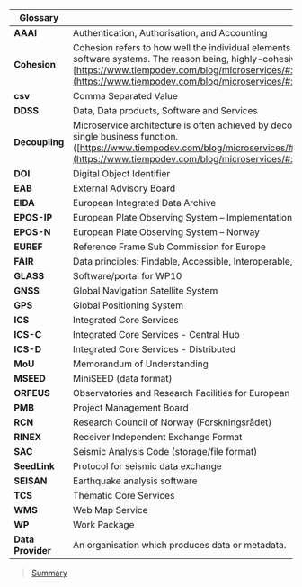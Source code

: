 | Glossary | |
|--|--|
| **AAAI** | Authentication, Authorisation, and Accounting |Infrastructure
| **Cohesion** | Cohesion refers to how well the individual elements within an application work together. As a general rule, developers should aim to build loosely-coupled, highly-cohesive software systems. The reason being, highly-cohesive systems tend to be more robust, reliable, and reusable than those with low cohesion.<br>[https://www.tiempodev.com/blog/microservices/#:\~:text=Microservice%20architecture%20is%20often%20achieved,language%2Dagnostic%20APIs%20like%20REST](https://www.tiempodev.com/blog/microservices/#:\~:text=Microservice%20architecture%20is%20often%20achieved,language%2Dagnostic%20APIs%20like%20REST)) |
| **csv** |Comma Separated Value |
| **DDSS** | Data, Data products, Software and Services |
| **Decoupling** | Microservice architecture is often achieved by decoupling a monolithic application into independent modules that each contain the components necessary to execute a single business function. <br>([https://www.tiempodev.com/blog/microservices/#:\~:text=Microservice%20architecture%20is%20often%20achieved,language%2Dagnostic%20APIs%20like%20REST](https://www.tiempodev.com/blog/microservices/#:\~:text=Microservice%20architecture%20is%20often%20achieved,language%2Dagnostic%20APIs%20like%20REST)) |
| **DOI** | Digital Object Identifier |
| **EAB** | External Advisory Board |
| **EIDA** | European Integrated Data Archive |
| **EPOS-IP** | European Plate Observing System – Implementation Phase |
| **EPOS-N** | European Plate Observing System – Norway |
| **EUREF** | Reference Frame Sub Commission for Europe |
| **FAIR** | Data principles: Findable, Accessible, Interoperable, Reusable |
| **GLASS** | Software/portal for WP10 |
| **GNSS** | Global Navigation Satellite System |
| **GPS** | Global Positioning System |
| **ICS** | Integrated Core Services |
| **ICS-C** | Integrated Core Services - Central Hub |
| **ICS-D** | Integrated Core Services - Distributed |
| **MoU** | Memorandum of Understanding |
| **MSEED** | MiniSEED (data format) |
| **ORFEUS** | Observatories and Research Facilities for European Seismology |
| **PMB** | Project Management Board |
| **RCN** | Research Council of Norway (Forskningsrådet) |
| **RINEX** | Receiver Independent Exchange Format |
| **SAC** | Seismic Analysis Code (storage/file format) |
| **SeedLink** | Protocol for seismic data exchange |
| **SEISAN** | Earthquake analysis software |
| **TCS** | Thematic Core Services |
| **WMS** | Web Map Service |
| **WP** | Work Package |
| **Data Provider** | An organisation which produces data or metadata. |

> [Summary](../README.md)